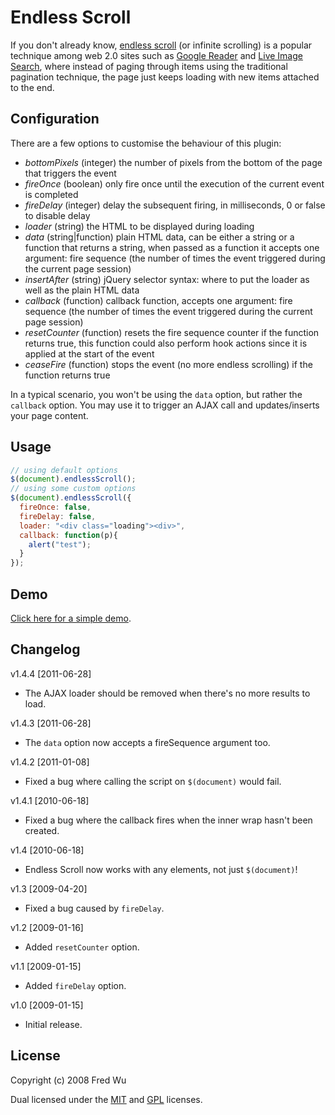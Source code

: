 # Endless Scroll

If you don't already know, [endless scroll](http://www.google.com/search?q=endless+scroll) (or infinite scrolling) is a popular technique among web 2.0 sites such as [Google Reader](http://reader.google.com/) and [Live Image Search](http://www.live.com/?scope=images), where instead of paging through items using the traditional pagination technique, the page just keeps loading with new items attached to the end.

## Configuration

There are a few options to customise the behaviour of this plugin:

- _bottomPixels_ (integer)         the number of pixels from the bottom of the page that triggers the event
- _fireOnce_     (boolean)         only fire once until the execution of the current event is completed
- _fireDelay_    (integer)         delay the subsequent firing, in milliseconds, 0 or false to disable delay
- _loader_       (string)          the HTML to be displayed during loading
- _data_         (string|function) plain HTML data, can be either a string or a function that returns a string, when passed as a function it accepts one argument: fire sequence (the number of times the event triggered during the current page session)
- _insertAfter_  (string)          jQuery selector syntax: where to put the loader as well as the plain HTML data
- _callback_     (function)        callback function, accepts one argument: fire sequence (the number of times the event triggered during the current page session)
- _resetCounter_ (function)        resets the fire sequence counter if the function returns true, this function could also perform hook actions since it is applied at the start of the event
- _ceaseFire_    (function)        stops the event (no more endless scrolling) if the function returns true

In a typical scenario, you won't be using the `data` option, but rather the `callback` option. You may use it to trigger an AJAX call and updates/inserts your page content.

## Usage

``` js
// using default options
$(document).endlessScroll();
// using some custom options
$(document).endlessScroll({
  fireOnce: false,
  fireDelay: false,
  loader: "<div class="loading"><div>",
  callback: function(p){
    alert("test");
  }
});
```

## Demo

[Click here for a simple demo](http://fredwu.github.com/jquery-endless-scroll/).

## Changelog

v1.4.4 [2011-06-28]

- The AJAX loader should be removed when there's no more results to load.

v1.4.3 [2011-06-28]

- The `data` option now accepts a fireSequence argument too.

v1.4.2 [2011-01-08]

- Fixed a bug where calling the script on `$(document)` would fail.

v1.4.1 [2010-06-18]

- Fixed a bug where the callback fires when the inner wrap hasn't been created.

v1.4 [2010-06-18]

- Endless Scroll now works with any elements, not just `$(document)`!

v1.3 [2009-04-20]

- Fixed a bug caused by `fireDelay`.

v1.2 [2009-01-16]

- Added `resetCounter` option.

v1.1 [2009-01-15]

- Added `fireDelay` option.

v1.0 [2009-01-15]

- Initial release.

## License

Copyright (c) 2008 Fred Wu

Dual licensed under the [MIT](http://www.opensource.org/licenses/mit-license.php) and [GPL](http://www.gnu.org/licenses/gpl.html) licenses.
